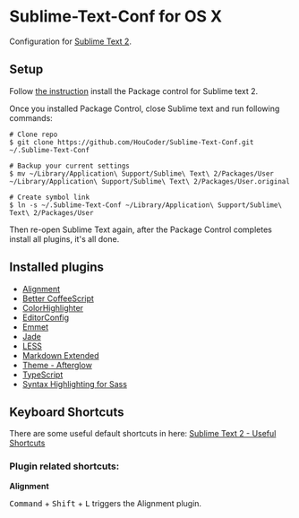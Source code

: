 # Sublime-Text-Conf for OS X

Configuration for [Sublime Text 2](http://www.sublimetext.com/2).

## Setup

Follow [the instruction](https://packagecontrol.io/installation#st2) install the Package control for Sublime text 2.

Once you installed Package Control, close Sublime text and run following commands:

```shell
# Clone repo
$ git clone https://github.com/HouCoder/Sublime-Text-Conf.git ~/.Sublime-Text-Conf

# Backup your current settings
$ mv ~/Library/Application\ Support/Sublime\ Text\ 2/Packages/User ~/Library/Application\ Support/Sublime\ Text\ 2/Packages/User.original

# Create symbol link
$ ln -s ~/.Sublime-Text-Conf ~/Library/Application\ Support/Sublime\ Text\ 2/Packages/User
```

Then re-open Sublime Text again, after the Package Control completes install all plugins, it's all done.

## Installed plugins

- [Alignment](http://wbond.net/sublime_packages/alignment)
- [Better CoffeeScript](https://github.com/aponxi/sublime-better-coffeescript)
- [ColorHighlighter](https://github.com/Monnoroch/ColorHighlighter)
- [EditorConfig](https://github.com/sindresorhus/editorconfig-sublime)
- [Emmet](https://github.com/sergeche/emmet-sublime)
- [Jade](https://github.com/davidrios/jade-tmbundle)
- [LESS](https://github.com/danro/Less-sublime)
- [Markdown Extended](https://github.com/jonschlinkert/sublime-markdown-extended)
- [Theme - Afterglow](https://github.com/YabataDesign/afterglow-theme)
- [TypeScript](https://github.com/Microsoft/TypeScript-Sublime-Plugin)
- [Syntax Highlighting for Sass](https://github.com/P233/Syntax-highlighting-for-Sass)

## Keyboard Shortcuts

There are some useful default shortcuts in here: [Sublime Text 2 - Useful Shortcuts](https://gist.github.com/lucasfais/1207002#file-gistfile1-textile)

### Plugin related shortcuts:

**Alignment**

<kbd>Command</kbd> + <kbd>Shift</kbd> + <kbd>L</kbd> triggers the Alignment plugin.
